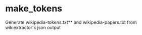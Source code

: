 # make_tokens
Generate wikipedia-tokens.txt** and wikipedia-papers.txt from wikiextractor's json output
